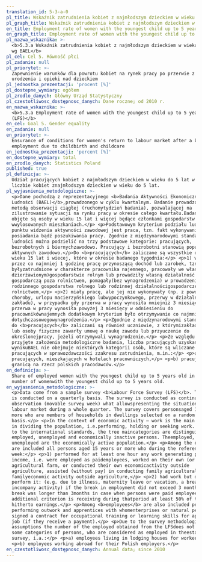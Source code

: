 ```yaml
---
translation_id: 5-3-a-0
pl_title: Wskaźnik zatrudnienia kobiet z najmłodszym dzieckiem w wieku do 5 lat wg BAEL
pl_graph_title: Wskaźnik zatrudnienia kobiet z najmłodszym dzieckiem w wieku do 5 lat wg BAEL
en_title: Employment rate of women with the youngest child up to 5 years old (LFS)
en_graph_title: Employment rate of women with the youngest child up to 5 years old (LFS)
pl_nazwa_wskaznika: >-
  <b>5.3.a Wskaźnik zatrudnienia kobiet z najmłodszym dzieckiem w wieku do 5 lat
  wg BAEL</b>
pl_cel: Cel 5. Równość płci
pl_zadanie: null
pl_priorytet: >-
  Zapewnienie warunków dla powrotu kobiet na rynek pracy po przerwie z tytułu
  urodzenia i opieki nad dzieckiem
pl_jednostka_prezentacji: 'procent [%]'
pl_dostepne_wymiary: ogółem
pl_zrodlo_danych: Główny Urząd Statystyczny
pl_czestotliwosc_dostępnosc_danych: Dane roczne; od 2010 r.
en_nazwa_wskaznika: >-
  <b>5.3.a Employment rate of women with the youngest child up to 5 years old
  (LFS)</b>
en_cel: Goal 5. Gender equality
en_zadanie: null
en_priorytet: >-
  Ensurance of conditions for women's return to labour market after a break from
  employment due to childbirth and childcare
en_jednostka_prezentacji: 'percent [%]'
en_dostepne_wymiary: total
en_zrodlo_danych: Statistics Poland
published: true
pl_definicja: >-
  Udział pracujących kobiet z najmłodszym dzieckiem w wieku do 5 lat w ogólnej
  liczbie kobiet znajmłodszym dzieckiem w wieku do 5 lat.
pl_wyjasnienia_metodologiczne: >-
  <p>Dane pochodzą z reprezentacyjnego <b>Badania Aktywności Ekonomicznej
  Ludności (BAEL)</b>,prowadzonego w cyklu kwartalnym. Badanie prowadzone jest
  metodą obserwacji ciągłej (ruchomytydzień badania), pozwalającej na
  zilustrowanie sytuacji na rynku pracy w okresie całego kwartału.Badaniem
  objęte są osoby w wieku 15 lat i więcej będące członkami gospodarstw domowych
  wwylosowanych mieszkaniach.</p> <p>Podstawowym kryterium podziału ludności z
  punktu widzenia aktywności zawodowej jest praca, tzn. fakt wykonywania,
  posiadania bądź poszukiwania pracy. Zgodnie z międzynarodowymi standardamiogół
  ludności można podzielić na trzy podstawowe kategorie: pracujących,
  bezrobotnych i biernychzawodowo. Pracujący i bezrobotni stanowią populację
  aktywnych zawodowo.</p>Do <b>pracujących</b> zaliczane są wszystkie osoby w
  wieku 15 lat i wiecej, które w okresie badanego tygodnia:</p> <p>1) wykonywały
  przez co najmniej 1 godzinę pracę przynoszącą dochód lub zarobek, tzn.
  byłyzatrudnione w charakterze pracownika najemnego, pracowały we własnym (lub
  dzierżawionym)gospodarstwie rolnym lub prowadziły własną działalność
  gospodarczą poza rolnictwem, pomagały(bez wynagrodzenia) w prowadzeniu
  rodzinnego gospodarstwa rolnego lub rodzinnej działalnościgospodarczej poza
  rolnictwem,</p> <p>2) miały pracę, ale jej nie wykonywały (np. z powodu
  choroby, urlopu macierzyńskiego lubwypoczynkowego, przerwy w działalności
  zakładu), w przypadku gdy przerwa w pracy wynosiła mniejniż 3 miesiące; gdy
  przerwa w pracy wynosiła powyżej 3 miesięcy w odniesieniu do
  pracownikównajemnych dodatkowym kryterium było otrzymywanie co najmniej 59%
  dotychczasowegowynagrodzenia.</p> <p>Zgodnie z międzynarodowymi standardami,
  do <b>pracujących</b> zaliczani są również uczniowie, z którymizakłady pracy
  lub osoby fizyczne zawarły umowę o naukę zawodu lub przyuczenie do
  określonejpracy, jeżeli otrzymywali wynagrodzenie.</p> <p>Ze względu na
  przyjęte założenia metodologiczne badania, liczba pracujących uzyskana w
  wynikuBAEL nie obejmuje niektórych kategorii osób, które są wliczane do
  pracujących w sprawozdawczości zzakresu zatrudnienia, m.in.:</p> <p>a)
  pracujących, mieszkających w hotelach pracowniczych,</p> <p>b) pracujących za
  granicą na rzecz polskich pracodawców.</p>
en_definicja: >-
  Share of employed women with the youngest child up to 5 years old in the total
  number of womenwith the youngest child up to 5 years old.
en_wyjasnienia_metodologiczne: >-
  <p>Data come from a sample survey <b>Labour Force Survey (LFS)</b>. The survey
  is conducted on a quarterly basis. The survey is conducted as continuous
  observation (movable survey week) what allowspresenting the situation on the
  labour market during a whole quarter. The survey covers personsaged 15 and
  more who are members of households in dwellings selected on a random
  basis.</p> <p>In the context of economic activity – work is the main criterion
  in dividing the population, i.e.performing, holding or seeking work. According
  to the international standards, the tree maincategories are distinguished:
  employed, unemployed and economically inactive persons. Theemployed,
  unemployed are the economically active population.</p> <p>Among the employed
  are included all persons aged 15 years or more who during the reference
  week:</p> <p>1) performed for at least one hour any work generating pay or
  income, i.e. were employed as paidemployees, worked on their own (or leased)
  agricultural farm, or conducted their own economicactivity outside
  agriculture, assisted (without pay) in conducting family agricultural farm or
  familyeconomic activity outside agriculture,</p> <p>2) had work but did not
  perform it: (e.g. due to illness, maternity leave or vacation, a break
  incompany activity) if the break in employment did not exceed 3 months; if the
  break was longer than 3months in case when persons were paid employees the
  additional criterion is receiving during thatperiod at least 50% of the
  hitherto earnings.</p> <p>Among <b>employees</b> are also included persons
  performing outwork and apprentices with whomenterprises or natural persons
  signed a contract for occupational training or learning skills for aparticular
  job (if they receive a payment).</p> <p>Due to the survey methodological
  assumptions the number of the employed obtained from the LFSdoes not comprise
  some categories of persons, who are considered as employed in theestablishment
  survey, i.a.:</p> <p>a) employees living in lodging houses for workers,</p>
  <p>b) employees working abroad for their Polish employers.</p>
en_czestotliwosc_dostępnosc_danych: Annual data; since 2010
---
```

